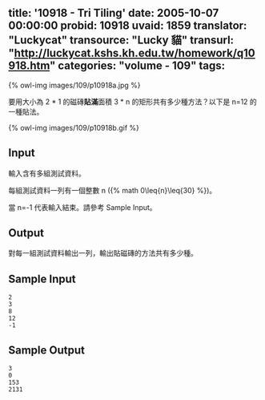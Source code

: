 title: '10918 - Tri Tiling'
date: 2005-10-07 00:00:00
probid: 10918
uvaid: 1859
translator: "Luckycat"
transource: "Lucky 貓"
transurl: "http://luckycat.kshs.kh.edu.tw/homework/q10918.htm"
categories: "volume - 109"
tags:
---

{% owl-img images/109/p10918a.jpg %}

要用大小為 2 \* 1 的磁磚**貼滿**面積 3 \* n 的矩形共有多少種方法？以下是 n=12 的一種貼法。

{% owl-img images/109/p10918b.gif %}

## Input ##

輸入含有多組測試資料。

每組測試資料一列有一個整數 n ({% math 0\leq{n}\leq{30} %})。

當 n=-1 代表輸入結束。請參考 Sample Input。

## Output ##

對每一組測試資料輸出一列，輸出貼磁磚的方法共有多少種。

## Sample Input ##

	2
	3
	8
	12
	-1

## Sample Output ##

	3
	0
	153
	2131